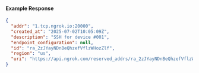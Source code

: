 <!-- Code generated for API Clients. DO NOT EDIT. -->

#### Example Response

```json
{
  "addr": "1.tcp.ngrok.io:20000",
  "created_at": "2025-07-02T10:05:09Z",
  "description": "SSH for device #001",
  "endpoint_configuration": null,
  "id": "ra_2zJYayNDnBeQhzefVflzWHozZlf",
  "region": "us",
  "uri": "https://api.ngrok.com/reserved_addrs/ra_2zJYayNDnBeQhzefVflzWHozZlf"
}
```
